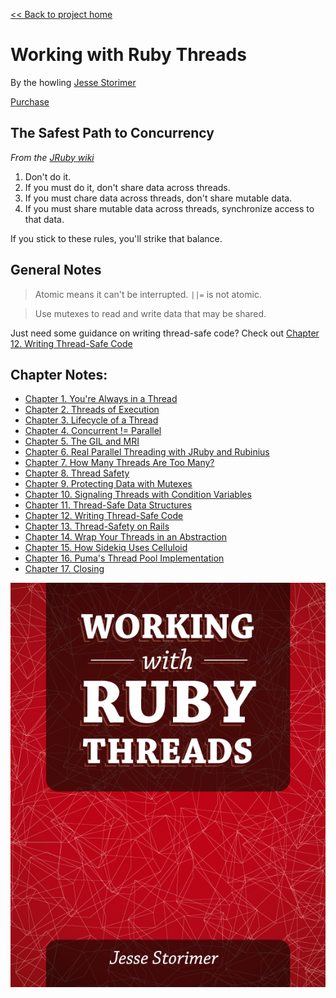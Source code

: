[&lt;&lt; Back to project home](../../README.md)

# Working with Ruby Threads

By the howling [Jesse Storimer](http://www.jstorimer.com/)

[Purchase](http://www.jstorimer.com/products/working-with-ruby-threads)

## The Safest Path to Concurrency

*From the [JRuby wiki](https://github.com/jruby/jruby/wiki/Concurrency-in-jruby#concurrency_basics)*

1. Don't do it.
2. If you must do it, don't share data across threads.
3. If you must chare data across threads, don't share mutable data.
4. If you must share mutable data across threads, synchronize access to that
   data.

If you stick to these rules, you'll strike that balance.

## General Notes

> Atomic means it can't be interrupted. `||=` is not atomic.

> Use mutexes to read and write data that may be shared.

Just need some guidance on writing thread-safe code? Check out [Chapter 12. Writing Thread-Safe Code](ch12-writing-thread-safe-code.md)

## Chapter Notes:

- [Chapter 1. You're Always in a Thread](ch01-you-re-always-in-a-thread.md)
- [Chapter 2. Threads of Execution](ch02-threads-of-execution.md)
- [Chapter 3. Lifecycle of a Thread](ch03-lifecycle-of-a-thread.md)
- [Chapter 4. Concurrent != Parallel](ch04-concurrent-is-not-parallel.md)
- [Chapter 5. The GIL and MRI](ch05-the-gil-and-mri.md)
- [Chapter 6. Real Parallel Threading with JRuby and Rubinius](ch06-real-parallel-threading-with-jruby-and-rubinius.md)
- [Chapter 7. How Many Threads Are Too Many?](ch07-how-many-threads-are-too-many.md)
- [Chapter 8. Thread Safety](ch08-thread-safety.md)
- [Chapter 9. Protecting Data with Mutexes](ch09-protecting-data-with-mutexes.md)
- [Chapter 10. Signaling Threads with Condition Variables](ch10-signaling-threads-with-condition-variables.md)
- [Chapter 11. Thread-Safe Data Structures](ch11-thread-safe-data-structures.md)
- [Chapter 12. Writing Thread-Safe Code](ch12-writing-thread-safe-code.md)
- [Chapter 13. Thread-Safety on Rails](ch13-thread-safety-on-rails.md)
- [Chapter 14. Wrap Your Threads in an Abstraction](ch14-wrap-your-threads-in-an-abstraction.md)
- [Chapter 15. How Sidekiq Uses Celluloid](ch15-how-sidekiq-uses-celluloid.md)
- [Chapter 16. Puma's Thread Pool Implementation](ch16-puma-s-thread-pool-implementation.md)
- [Chapter 17. Closing](ch17-closing.md)

![book cover](working-with-ruby-threads-cover.jpg)
